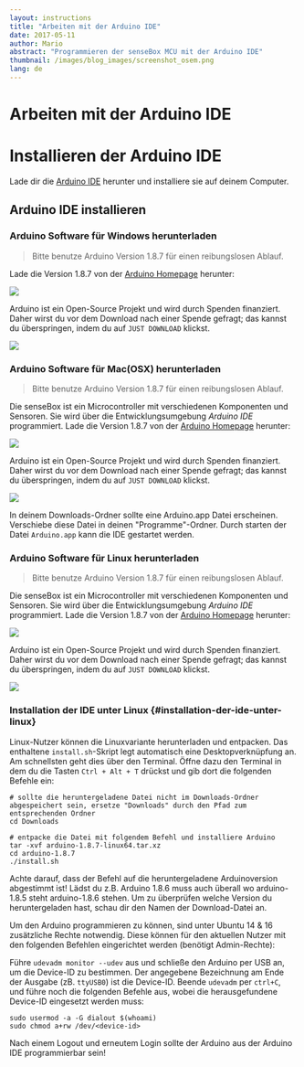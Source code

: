 ```yaml
---
layout: instructions
title: "Arbeiten mit der Arduino IDE"
date: 2017-05-11
author: Mario
abstract: "Programmieren der senseBox MCU mit der Arduino IDE"
thumbnail: /images/blog_images/screenshot_osem.png
lang: de
---
```

Arbeiten mit der Arduino IDE
============


# Installieren der Arduino IDE
Lade dir die [Arduino IDE](https://www.arduino.cc/en/Main/Software) herunter und installiere sie auf deinem Computer.

## Arduino IDE installieren

### Arduino Software für Windows herunterladen

> Bitte benutze Arduino Version 1.8.7 für einen reibungslosen Ablauf.

Lade die Version 1.8.7 von der [Arduino Homepage](https://www.arduino.cc/en/Main/OldSoftwareReleases#previous) herunter:

![ ](../../../pictures/software-install/arduino-view.png)

Arduino ist ein Open-Source Projekt und wird durch Spenden finanziert. Daher wirst du vor dem Download nach einer Spende gefragt; das kannst du überspringen, indem du auf `JUST DOWNLOAD` klickst.

![ ](../../../pictures/software-install/arduino-install-view.png)
  
### Arduino Software für Mac(OSX) herunterladen

> Bitte benutze Arduino Version 1.8.7 für einen reibungslosen Ablauf.

Die senseBox ist ein Microcontroller mit verschiedenen Komponenten und Sensoren. Sie wird über die Entwicklungsumgebung _Arduino IDE_ programmiert. Lade die Version 1.8.7 von der [Arduino Homepage](https://www.arduino.cc/en/Main/OldSoftwareReleases#previous) herunter:

![ ](../../../pictures/software-install/arduino-view.png)

Arduino ist ein Open-Source Projekt und wird durch Spenden finanziert. Daher wirst du vor dem Download nach einer Spende gefragt; das kannst du überspringen, indem du auf `JUST DOWNLOAD` klickst.

![ ](../../../pictures/software-install/arduino-install-view.png)

In deinem Downloads-Ordner sollte eine Arduino.app Datei erscheinen. Verschiebe diese Datei in deinen "Programme"-Ordner. Durch starten der Datei `Arduino.app` kann die IDE gestartet werden. 


### Arduino Software für Linux herunterladen

> Bitte benutze Arduino Version 1.8.7 für einen reibungslosen Ablauf.

Die senseBox ist ein Microcontroller mit verschiedenen Komponenten und Sensoren. Sie wird über die Entwicklungsumgebung _Arduino IDE_ programmiert. Lade die Version 1.8.7 von der [Arduino Homepage](https://www.arduino.cc/en/Main/OldSoftwareReleases#previous) herunter:

![ ](../../../pictures/software-install/arduino-view.png)

Arduino ist ein Open-Source Projekt und wird durch Spenden finanziert. Daher wirst du vor dem Download nach einer Spende gefragt; das kannst du überspringen, indem du auf `JUST DOWNLOAD` klickst.

![ ](../../../pictures/software-install/arduino-install-view.png)
### Installation der IDE unter Linux {#installation-der-ide-unter-linux}

Linux-Nutzer können die Linuxvariante herunterladen und entpacken. Das enthaltene `install.sh`-Skript legt automatisch eine Desktopverknüpfung an. Am schnellsten geht dies über den Terminal. Öffne dazu den Terminal in dem du die Tasten `Ctrl + Alt + T` drückst und gib dort die folgenden Befehle ein:

```text
# sollte die heruntergeladene Datei nicht im Downloads-Ordner abgespeichert sein, ersetze "Downloads" durch den Pfad zum entsprechenden Ordner
cd Downloads 
```

```text
# entpacke die Datei mit folgendem Befehl und installiere Arduino
tar -xvf arduino-1.8.7-linux64.tar.xz
cd arduino-1.8.7
./install.sh
```
<div class="box_warning">
    <i class="fa fa-exclamation-circle fa-fw" aria-hidden="true" style="color: #f0ad4e"></i>
    Achte darauf, dass der Befehl auf die heruntergeladene Arduinoversion abgestimmt ist! Lädst du z.B. Arduino 1.8.6 muss auch überall wo arduino-1.8.5 steht arduino-1.8.6 stehen. Um zu überprüfen welche Version du heruntergeladen hast, schau dir den Namen der Download-Datei an.
</div>

Um den Arduino programmieren zu können, sind unter Ubuntu 14 & 16 zusätzliche Rechte notwendig. Diese können für den aktuellen Nutzer mit den folgenden Befehlen eingerichtet werden \(benötigt Admin-Rechte\):

Führe `udevadm monitor --udev` aus und schließe den Arduino per USB an, um die Device-ID zu bestimmen. Der angegebene Bezeichnung am Ende der Ausgabe \(zB. `ttyUSB0`\) ist die Device-ID. Beende `udevadm` per `ctrl+C`, und führe noch die folgenden Befehle aus, wobei die herausgefundene Device-ID eingesetzt werden muss:

```text
sudo usermod -a -G dialout $(whoami)
sudo chmod a+rw /dev/<device-id>
```

Nach einem Logout und erneutem Login sollte der Arduino aus der Arduino IDE programmierbar sein!





